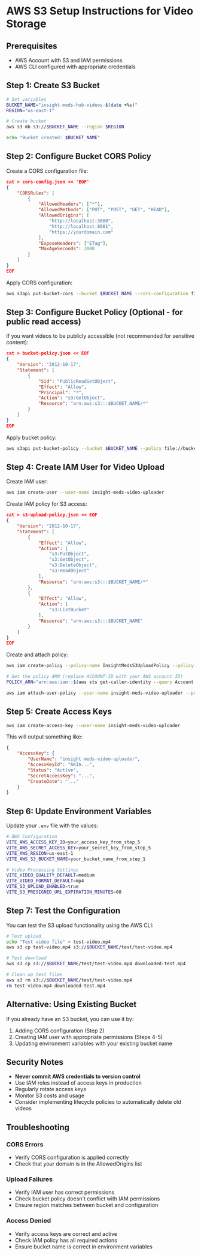 # AWS S3 Setup Instructions for Video Storage

## Prerequisites
- AWS Account with S3 and IAM permissions
- AWS CLI configured with appropriate credentials

## Step 1: Create S3 Bucket

```bash
# Set variables
BUCKET_NAME="insight-meds-hub-videos-$(date +%s)"
REGION="us-east-1"

# Create bucket
aws s3 mb s3://$BUCKET_NAME --region $REGION

echo "Bucket created: $BUCKET_NAME"
```

## Step 2: Configure Bucket CORS Policy

Create a CORS configuration file:

```json
cat > cors-config.json << 'EOF'
{
    "CORSRules": [
        {
            "AllowedHeaders": ["*"],
            "AllowedMethods": ["PUT", "POST", "GET", "HEAD"],
            "AllowedOrigins": [
                "http://localhost:3000",
                "http://localhost:8081",
                "https://yourdomain.com"
            ],
            "ExposeHeaders": ["ETag"],
            "MaxAgeSeconds": 3000
        }
    ]
}
EOF
```

Apply CORS configuration:
```bash
aws s3api put-bucket-cors --bucket $BUCKET_NAME --cors-configuration file://cors-config.json
```

## Step 3: Configure Bucket Policy (Optional - for public read access)

If you want videos to be publicly accessible (not recommended for sensitive content):

```json
cat > bucket-policy.json << EOF
{
    "Version": "2012-10-17",
    "Statement": [
        {
            "Sid": "PublicReadGetObject",
            "Effect": "Allow",
            "Principal": "*",
            "Action": "s3:GetObject",
            "Resource": "arn:aws:s3:::$BUCKET_NAME/*"
        }
    ]
}
EOF
```

Apply bucket policy:
```bash
aws s3api put-bucket-policy --bucket $BUCKET_NAME --policy file://bucket-policy.json
```

## Step 4: Create IAM User for Video Upload

Create IAM user:
```bash
aws iam create-user --user-name insight-meds-video-uploader
```

Create IAM policy for S3 access:
```json
cat > s3-upload-policy.json << EOF
{
    "Version": "2012-10-17",
    "Statement": [
        {
            "Effect": "Allow",
            "Action": [
                "s3:PutObject",
                "s3:GetObject",
                "s3:DeleteObject",
                "s3:HeadObject"
            ],
            "Resource": "arn:aws:s3:::$BUCKET_NAME/*"
        },
        {
            "Effect": "Allow",
            "Action": [
                "s3:ListBucket"
            ],
            "Resource": "arn:aws:s3:::$BUCKET_NAME"
        }
    ]
}
EOF
```

Create and attach policy:
```bash
aws iam create-policy --policy-name InsightMedsS3UploadPolicy --policy-document file://s3-upload-policy.json

# Get the policy ARN (replace ACCOUNT-ID with your AWS account ID)
POLICY_ARN="arn:aws:iam::$(aws sts get-caller-identity --query Account --output text):policy/InsightMedsS3UploadPolicy"

aws iam attach-user-policy --user-name insight-meds-video-uploader --policy-arn $POLICY_ARN
```

## Step 5: Create Access Keys

```bash
aws iam create-access-key --user-name insight-meds-video-uploader
```

This will output something like:
```json
{
    "AccessKey": {
        "UserName": "insight-meds-video-uploader",
        "AccessKeyId": "AKIA...",
        "Status": "Active",
        "SecretAccessKey": "...",
        "CreateDate": "..."
    }
}
```

## Step 6: Update Environment Variables

Update your `.env` file with the values:

```bash
# AWS Configuration
VITE_AWS_ACCESS_KEY_ID=your_access_key_from_step_5
VITE_AWS_SECRET_ACCESS_KEY=your_secret_key_from_step_5
VITE_AWS_REGION=us-east-1
VITE_AWS_S3_BUCKET_NAME=your_bucket_name_from_step_1

# Video Processing Settings
VITE_VIDEO_QUALITY_DEFAULT=medium
VITE_VIDEO_FORMAT_DEFAULT=mp4
VITE_S3_UPLOAD_ENABLED=true
VITE_S3_PRESIGNED_URL_EXPIRATION_MINUTES=60
```

## Step 7: Test the Configuration

You can test the S3 upload functionality using the AWS CLI:

```bash
# Test upload
echo "Test video file" > test-video.mp4
aws s3 cp test-video.mp4 s3://$BUCKET_NAME/test/test-video.mp4

# Test download
aws s3 cp s3://$BUCKET_NAME/test/test-video.mp4 downloaded-test.mp4

# Clean up test files
aws s3 rm s3://$BUCKET_NAME/test/test-video.mp4
rm test-video.mp4 downloaded-test.mp4
```

## Alternative: Using Existing Bucket

If you already have an S3 bucket, you can use it by:

1. Adding CORS configuration (Step 2)
2. Creating IAM user with appropriate permissions (Steps 4-5)
3. Updating environment variables with your existing bucket name

## Security Notes

- **Never commit AWS credentials to version control**
- Use IAM roles instead of access keys in production
- Regularly rotate access keys
- Monitor S3 costs and usage
- Consider implementing lifecycle policies to automatically delete old videos

## Troubleshooting

### CORS Errors
- Verify CORS configuration is applied correctly
- Check that your domain is in the AllowedOrigins list

### Upload Failures
- Verify IAM user has correct permissions
- Check bucket policy doesn't conflict with IAM permissions
- Ensure region matches between bucket and configuration

### Access Denied
- Verify access keys are correct and active
- Check IAM policy has all required actions
- Ensure bucket name is correct in environment variables